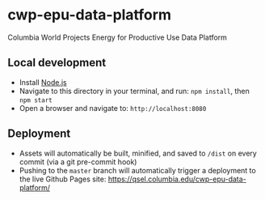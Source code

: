 # cwp-epu-data-platform
Columbia World Projects Energy for Productive Use Data Platform

## Local development
- Install [Node.js](https://nodejs.org/)
- Navigate to this directory in your terminal, and run: `npm install`, then `npm start`
- Open a browser and navigate to: `http://localhost:8080`

## Deployment
- Assets will automatically be built, minified, and saved to `/dist` on every commit (via a git pre-commit hook)
- Pushing to the `master` branch will automatically trigger a deployment to the live Github Pages site: https://qsel.columbia.edu/cwp-epu-data-platform/
